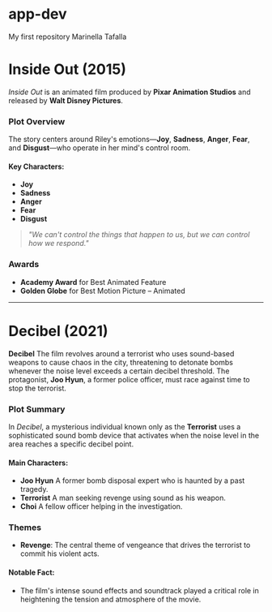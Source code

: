 # app-dev
My first repository
Marinella Tafalla
# **Inside Out** (2015)

*Inside Out* is an animated film produced by **Pixar Animation Studios** and released by **Walt Disney Pictures**. 
### **Plot Overview**
The story centers around Riley's emotions—**Joy**, **Sadness**, **Anger**, **Fear**, and **Disgust**—who operate in her mind's control room.

#### Key Characters:
- **Joy**
- **Sadness**
- **Anger**
- **Fear**
- **Disgust**

> *"We can't control the things that happen to us, but we can control how we respond."*

### **Awards**
- **Academy Award** for Best Animated Feature
- **Golden Globe** for Best Motion Picture – Animated

---

# **Decibel** (2021)

**Decibel** The film revolves around a terrorist who uses sound-based weapons to cause chaos in the city, threatening to detonate bombs whenever the noise level exceeds a certain decibel threshold. The protagonist, **Joo Hyun**, a former police officer, must race against time to stop the terrorist.

### **Plot Summary**
In *Decibel*, a mysterious individual known only as the **Terrorist** uses a sophisticated sound bomb device that activates when the noise level in the area reaches a specific decibel point. 
#### Main Characters:
- **Joo Hyun** A former bomb disposal expert who is haunted by a past tragedy.
- **Terrorist** A man seeking revenge using sound as his weapon.
- **Choi** A fellow officer helping in the investigation.

### **Themes**
- **Revenge**: The central theme of vengeance that drives the terrorist to commit his violent acts.
#### Notable Fact:
- The film's intense sound effects and soundtrack played a critical role in heightening the tension and atmosphere of the movie.


